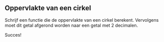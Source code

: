 ## Oppervlakte van een cirkel

Schrijf een functie die de oppervlakte van een cirkel berekent. Vervolgens moet dit getal afgerond worden naar een getal met 2 decimalen.

Succes!